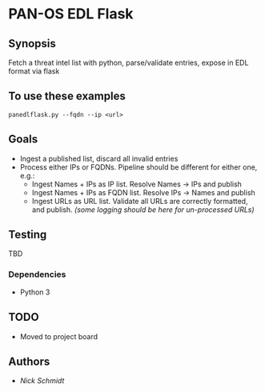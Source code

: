 # PAN-OS EDL Flask

## Synopsis

Fetch a threat intel list with python, parse/validate entries, expose in EDL format via flask

## To use these examples

`panedlflask.py --fqdn --ip <url>`

## Goals

- Ingest a published list, discard all invalid entries
- Process either IPs or FQDNs. Pipeline should be different for either one, e.g.:
  - Ingest Names + IPs as IP list. Resolve Names -> IPs and publish
  - Ingest Names + IPs as FQDN list. Resolve IPs -> Names and publish
  - Ingest URLs as URL list. Validate all URLs are correctly formatted, and publish. *(some logging should be here for un-processed URLs)*

## Testing

TBD

### Dependencies

- Python 3

## TODO

- Moved to project board

## Authors

- *Nick Schmidt*
